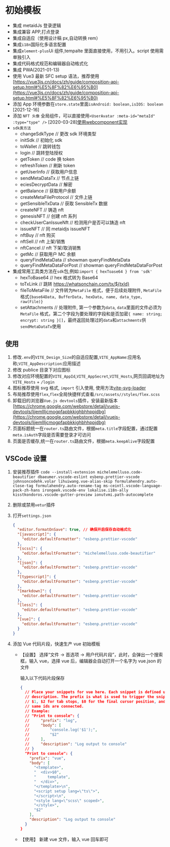 # 初始模板

- 集成 metaidJs 登录逻辑
- 集成兼容 APP,打点登录
- 集成自适应（使用设计稿 px,自动转换 rem）
- 集成`i18n`国际化多语言配置
- 集成`element-plus`Ui 组件,tempalte 里面直接使用，不用引入。script 使用需单独引入
- 集成代码格式规范和编辑器自动格式化
- 集成 PWA(2021-01-13)
- 使用 Vue3 最新 SFC setup 语法，推荐使用[https://vue3js.cn/docs/zh/guide/composition-api-setup.html#%E5%8F%82%E6%95%B0](https://vue3js.cn/docs/zh/guide/composition-api-setup.html#%E5%8F%82%E6%95%B0)
- 添加 App 环境参数在`store.state`里面`isAndroid: boolean,isIOS: boolean` [2021-12-16]
- 添加 `NFT 头像` 全局组件，可以直接使用`<UserAvatar :meta-id="metaId" :type="type" />` [2020-03-28][使用webcomponent实现](http://gitlab2.showpay.top/front-end/show-web-components)
- `sdk类方法`
  - changeSdkType // 更改 sdk 环境类型
  - initSdk // 初始化 sdk
  - toWallet // 跳转钱包
  - login // 跳转登陆授权
  - getToken // code 换 token
  - refreshToken // 刷新 token
  - getUserInfo // 获取用户信息
  - sendMetaDataTx // 节点上链
  - eciesDecryptData // 解密
  - getBalance // 获取用户余额
  - createMetaFileProtocol // 文件上链
  - getSensibleTxData // 获取 SensibleTx 数据
  - createNFT // 铸造 nft
  - genesisNFT // 创建 nft 系列
  - checkUserCanIssueNft // 检测用户是否可以铸造 nft
  - issueNFT // 同 metaidjs issueNFT
  - nftBuy // nft 购买
  - nftSell // nft 上架/销售
  - nftCancel // nft 下架/取消销售
  - getMc // 获取用户 MC 余额
  - queryFindMetaData // showman queryFindMetaData
  - queryFindMetaDataForPost // showman queryFindMetaDataForPost
- 集成常用工具类方法在`sdk`包,例如:`import { hexToase64 } from 'sdk'`
  - hexToBase64 // hex 格式转为 Base64
  - toTxLink // 跳转 https://whatsonchain.com/tx/${txId}
  - fileToMetaFile // 文件转为`MetaFile` 格式，便于后续处理附件, `MetaFile`格式`{base64Data, BufferData, hexData, name, data_type, raw(File)}`
  - setAttachments // 处理附件, 第一个参数为`data`, `data`里面的文件必须为`MetaFile` 格式，第二个字段为要处理的字段和是否加密`{ name: string; encrypt: string }[]`，最终返回处理过的`data`和`attachments`供`sendMetaDataTx`使用

## 使用

1. 修改`.env`的`VITE_Design_Size`的自适应配置,`VITE_AppName`:应用名称;`VITE_AppDescription`:应用描述
2. 修改 publice 目录下对应图标
3. 修改对应环境配置的`VITE_AppId`,`VITE_AppSecret`,`VITE_Hosts`,网页回调地址为`VITE_Hosts` + `/login`
4. 图标推荐使用 svg 格式, `import` 引入使用, 使用方法[vite-svg-loader](https://github.com/jpkleemans/vite-svg-loader)
5. 布局推荐使用`flex`,`flex`全局快捷样式查看`/src/assets//styles/flex.scss`
6. 卸载旧的浏览器`Vue.js devtools`插件，安装最新版本[https://chrome.google.com/webstore/detail/vuejs-devtools/ljjemllljcmogpfapbkkighbhhppjdbg](https://chrome.google.com/webstore/detail/vuejs-devtools/ljjemllljcmogpfapbkkighbhhppjdbg)
7. 页面标题统一在`router.ts`路由文件，根据`meta.title`字段配置，通过配置`meta.isAuth`字段是否需要登录才可访问
8. 页面是否缓存,统一在`router.ts`路由文件，根据`meta.keepAlive`字段配置

## VSCode 设置

1. 安装推荐插件
   `code --install-extension michelemelluso.code-beautifier dbaeumer.vscode-eslint esbenp.prettier-vscode johnsoncodehk.volar lihuiwang.vue-alias-skip formulahendry.auto-close-tag formulahendry.auto-rename-tag ms-ceintl.vscode-language-pack-zh-hans irongeek.vscode-env lokalise.i18n-ally kisstkondoros.vscode-gutter-preview ionutvmi.path-autocomplete`

2. 删除或禁用`vetur`插件

3. 打开`settings.json`
   ```json
   {
     "editor.formatOnSave": true, // 确保开启保存自动格式化
     "[javascript]": {
       "editor.defaultFormatter": "esbenp.prettier-vscode"
     },
     "[scss]": {
       "editor.defaultFormatter": "michelemelluso.code-beautifier"
     },
     "[json]": {
       "editor.defaultFormatter": "esbenp.prettier-vscode"
     },
     "[typescript]": {
       "editor.defaultFormatter": "esbenp.prettier-vscode"
     },
     "[markdown]": {
       "editor.defaultFormatter": "esbenp.prettier-vscode"
     },
     "[less]": {
       "editor.defaultFormatter": "esbenp.prettier-vscode"
     },
     "[vue]": {
       "editor.defaultFormatter": "esbenp.prettier-vscode"
     }
   }
   ```
4. 添加 Vue 代码片段，快速生产 vue 初始模板

   - 【设置】
     选择“文件 -> 首选项 -> 用户代码片段”，此时，会弹出一个搜索框，输入 vue，选择 vue 后，编辑器会自动打开一个名字为 vue.json 的文件

     输入以下代码片段保存

     ```json
     {
       // Place your snippets for vue here. Each snippet is defined under a snippet name and has a prefix, body and
       // description. The prefix is what is used to trigger the snippet and the body will be expanded and inserted. Possible variables are:
       // $1, $2 for tab stops, $0 for the final cursor position, and ${1:label}, ${2:another} for placeholders. Placeholders with the
       // same ids are connected.
       // Example:
       // "Print to console": {
       //     "prefix": "log",
       //     "body": [
       //         "console.log('$1');",
       //         "$2"
       //     ],
       //     "description": "Log output to console"
       // }
       "Print to console": {
         "prefix": "vue",
         "body": [
           "<template>",
           "  <div>$0",
           "     template",
           "  </div>",
           "</template>\n",
           "<script setup lang=\"ts\">",
           "</script>\n",
           "<style lang=\"scss\" scoped>",
           "</style>",
           "$2"
         ],
         "description": "Log output to console"
       }
     }
     ```

   - 【使用】
     新建 vue 文件，输入 vue 回车即可
